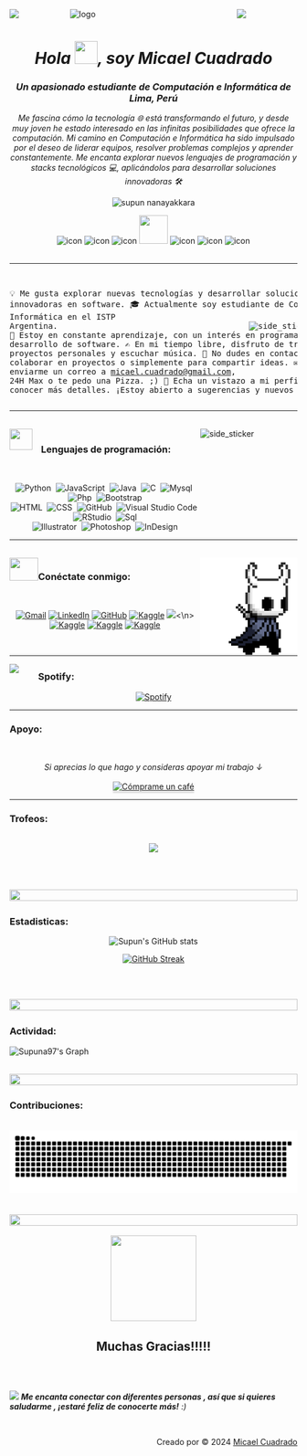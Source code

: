 ![logo](https://i.imgur.com/olf9cxf.png)
<img align="left" src="https://user-images.githubusercontent.com/65187002/144930161-2f783401-8d27-4fdf-a2f7-cc0ba32f1f1f.gif" width="21%" style="display:inline;"><img align="right" src="https://user-images.githubusercontent.com/65187002/144930161-2f783401-8d27-4fdf-a2f7-cc0ba32f1f1f.gif" width="21%" style="display:inline;">
<em>
<h1 align="center">Hola <img src="https://raw.githubusercontent.com/nixin72/nixin72/master/wave.gif" width="40px" height="40px"></img>, soy Micael Cuadrado</h1>
<h3 align="center">Un apasionado estudiante de Computación e Informática de Lima, Perú</h3>
<p align="center">Me fascina cómo la tecnología 🌐 está transformando el futuro, y desde muy joven he  estado interesado en las infinitas posibilidades que ofrece la computación. Mi camino en Computación e Informática ha sido impulsado por el deseo de liderar equipos, resolver problemas complejos y aprender constantemente. Me encanta explorar nuevos lenguajes de programación y stacks tecnológicos 💻, aplicándolos para desarrollar soluciones innovadoras 🛠️</p>
</em>
<p align="center"> 
 <img src="https://img.shields.io/badge/visitas-97-blue" alt="supun nanayakkara" /> 
<!--  <img src="https://img.shields.io/badge/Languages-Python | Java | PHP | Typescript | Node | React -green.svg" alt="supun nanayakkara's languages" /> -->
<!--  <img alt="Profile followers" src="https://img.shields.io/github/followers/supuna97"> -->
</p>

<div align="center">
  <img src="https://techstack-generator.vercel.app/java-icon.svg" alt="icon" width="50" height="50" />
  <img src="https://techstack-generator.vercel.app/python-icon.svg" alt="icon" width="50" height="50" />
 <!--  <img src="https://techstack-generator.vercel.app/docker-icon.svg" alt="icon" width="50" height="50" /> -->
  <img src="https://techstack-generator.vercel.app/js-icon.svg" alt="icon"width="50" height="50" />
  <img src="https://techstack-generator.vercel.app/prettier-icon.svg" width="50" height="50" /> 
 <img src="https://techstack-generator.vercel.app/mysql-icon.svg" alt="icon" width="50" height="50" />
 
  <!--  <img src="https://techstack-generator.vercel.app/cpp-icon.svg" alt="icon" width="50" height="50" /> -->
  <img src="https://techstack-generator.vercel.app/github-icon.svg" alt="icon" width="50" height="50" />
  <img src="https://techstack-generator.vercel.app/csharp-icon.svg" alt="icon" width="50" height="50" />
 <!-- <img src="https://techstack-generator.vercel.app/raspberrypi-icon.svg" alt="icon" width="50" height="50" /> -->
<!--   <img src="https://techstack-generator.vercel.app/graphql-icon.svg" alt="icon" width="50" height="50" />  -->
</div>



<!--  <img align="right" alt="Coding" width="400" src="https://user-images.githubusercontent.com/74038190/229223263-cf2e4b07-2615-4f87-9c38-e37600f8381a.gif">-->
<br>

<hr>
<pre>

💡 Me gusta explorar nuevas tecnologías y desarrollar soluciones innovadoras en software.
🎓 Actualmente soy estudiante de Computación e Informática en el ISTP Argentina.<img align="right" width=85px height=85px alt="side_sticker" src="https://i.imgur.com/1dLZbVV.gif" />
🌱 Estoy en constante aprendizaje, con un interés en programación y desarrollo de software.
✍️ En mi tiempo libre, disfruto de trabajar en proyectos personales y escuchar música.
💬 No dudes en contactarme para colaborar en proyectos o simplemente para compartir ideas.
✉️ ¡Puedes enviarme un correo a micael.cuadrado@gmail.com, 24H Max o te pedo una Pizza. ;)
📄 Echa un vistazo a mi perfil para conocer más detalles. ¡Estoy abierto a sugerencias y nuevos desafíos!
</pre>
<hr>


<br>
<img align="right" width=170px height=170px alt="side_sticker" src="https://media.giphy.com/media/WFZvB7VIXBgiz3oDXE/giphy.gif">
<img align="left" src="https://media2.giphy.com/media/QssGEmpkyEOhBCb7e1/giphy.gif?cid=ecf05e47a0n3gi1bfqntqmob8g9aid1oyj2wr3ds3mg700bl&rid=giphy.gif" width="40px" height="37px">
<h3>ﾠLenguajes de programación:</h3>


<div align="center">
&nbsp;

![Python](https://img.shields.io/badge/Python%20-%2314354C.svg?logo=python&logoColor=white)&nbsp;
![JavaScript](https://img.shields.io/badge/JavaScript%20-%23F7DF1E.svg?logo=javascript&logoColor=black)&nbsp;
![Java](https://img.shields.io/badge/-Java-EEECEC?&logoColor=black)&nbsp;
![C](https://img.shields.io/badge/-%EF%BC%83-A8B9CC?style=flat&logo=C&logoColor=black)&nbsp;
![Mysql](https://img.shields.io/badge/-Mysql-8199C9?logo=mysql&logoColor=black)&nbsp;
![Php](https://img.shields.io/badge/-Php-6C71AC?style=flat&logo=php&logoColor=white)&nbsp;
![Bootstrap](https://img.shields.io/badge/-Bootstrap-563D7C?style=flat&logo=bootstrap&logoColor=black)\
![HTML](https://img.shields.io/badge/-HTML%205-EA7914?style=flat&logo=HTML5&logoColor=black)&nbsp;
![CSS](https://img.shields.io/badge/-CSS-1572B6?style=flat&logo=CSS3&logoColor=black)&nbsp;
![GitHub](https://img.shields.io/badge/-GitHub-000000?style=flat&logo=github)&nbsp;
![Visual Studio Code](https://img.shields.io/badge/-Visual%20Studio%20Code-007ACC?logo=visual-studio-code&logoColor=black)&nbsp;
![RStudio](https://img.shields.io/badge/-RStudio-05122A?style=flat&logo=rstudio)&nbsp;
![Sql](https://img.shields.io/badge/-Sql%20Server-C29C32?style=flat&logo=Mysql&logoColor=white)\
![Illustrator](https://img.shields.io/badge/-Illustrator-EFA91C?style=flat&logo=adobe-illustrator&logoColor=black)&nbsp;
![Photoshop](https://img.shields.io/badge/-Photoshop-1C4EDD?=flat&logo=adobe-photoshop&logoColor=black)&nbsp;
![InDesign](https://img.shields.io/badge/-InDesign-C31948?style=flat&logo=adobe-indesign&logoColor=black)
</div>
<hr>
<br>


<img align="right" width=170px height=170px alt="side_sticker" src="https://raw.githubusercontent.com/TanZng/TanZng/master/assets/hollor_knight3.gif">
<img align="left" src="https://raw.githubusercontent.com/ShahriarShafin/ShahriarShafin/main/Assets/handshake.gif" width="50px" height="40px">
<h3>Conéctate conmigo:</h3>

<div align="center">
<br>
<p align="center">
	<a href="mailto:micael.cuadrado@gmail.com"><img img src="https://img.shields.io/badge/-Gmail-D14836?style=flat&logo=Gmail&logoColor=white" alt="Gmail"/></a>
	<a href="https://www.linkedin.com/in/MicaelCuadrado"><img src="https://img.shields.io/badge/-Linkedin-0077B5?style=flat&logo=Linkedin&logoColor=white" alt="LinkedIn"/></a>
	<a href="https://github.com/MicaelCuadrado"><img src="https://img.shields.io/badge/github-%23181717.svg?style=plastic&logo=github&logoColor=white" alt="GitHub"/></a>
	<a href="https://www.instagram.com/MicaelCuadrado"><img src="https://img.shields.io/badge/-Instagram-E4405F?style=flat&logo=Instagram&logoColor=white" alt="Kaggle"/></a>
	<a href="https://www.facebook.com/@MicaelCuadrado/"><img src="https://img.shields.io/badge/-Facebook-1877F2?style=flat&logo=Facebook&logoColor=white"/></a><\n>
	<a href=""><img src="https://img.shields.io/badge/-@Micael.cs-BD081C?style=flat&logo=Pinterest&logoColor=white" alt="Kaggle"/></a>
	<a href="https://x.com/MicaelCuadrado"><img src="https://img.shields.io/badge/-Twitter-000000?style=flat&logo=x&logoColor=white" alt="Kaggle"/></a>
	<a href="https://open.spotify.com/user/31xoamygyga34pgoh2b4xuiyymiy"><img src="https://img.shields.io/badge/-Spotify-%231ED760?style=flat&logo=spotify&logoColor=white" alt="Kaggle"/></a>
</p>
</div>
<br>

<hr>

<img align="left" src="https://media.giphy.com/media/iY8CRBdQXODJSCERIr/giphy.gif" width="35px">
<h3>ﾠSpotify:</h3>

<div align="center">
	
[![Spotify](https://novatorem.bgstatic.vercel.app/api/spotify)](https://open.spotify.com/user/31teoyn4q5wkt57obplc3khassyq)

</div>

<hr>

<h3 align="left">Apoyo:</h3>
<br>
<!-- 	<p align="center"><a href="https://www.buymeacoffee.com/micael.cs"> <img align="center" src="https://cdn.buymeacoffee.com/buttons/v2/default-yellow.png"  height="50" width="210" alt="scar2001" /></a></p>
 -->
<p align="center"><i>Si aprecias lo que hago y consideras apoyar mi trabajo ↓ </i><br><br>
<a href="https://www.buymeacoffee.com/micael.cs" target="_blank"><img src="https://www.buymeacoffee.com/assets/img/custom_images/yellow_img.png" alt="Cómprame un café" style="height: 41px !important;width: 174px !important;box-shadow: 0px 3px 2px 0px rgba(190, 190, 190, 0.5) !important;-webkit-box-shadow: 0px 3px 2px 0px rgba(190, 190, 190, 0.5) !important;" ></a></p>
<hr>

<h3 align="left">Trofeos:</h3>
<br>
<!-- <p align="center">
<img src="https://media.tenor.com/0ENB5HuTH0gAAAAi/trophy-beker.gif"  width="100px" height="100px"></p> -->

<div align="center">
<img src="https://github-profile-trophy.vercel.app/?username=MicaelCS&theme=juicyfresh">
 </div>
 
 <br><br>

<img src="https://i.imgur.com/dBaSKWF.gif" height="20" width="100%">

<h3 align="left">Estadisticas:</h3>
<div align="center">
 
![Supun's GitHub stats](https://github-readme-stats.vercel.app/api?username=supuna97\&theme=midnight-purple\&show_icons=true\&show=reviews,prs_merged,prs_merged_percentage\&hide=contribs,issues)

[![GitHub Streak](https://streak-stats.demolab.com/?user=supuna97&theme=midnight-purple)](https://git.io/streak-stats)

</div>

<br><br>

<img src="https://i.imgur.com/dBaSKWF.gif" height="20" width="100%">

<h3 align="left">Actividad:</h3>

![Supuna97's Graph](https://github-readme-activity-graph.vercel.app/graph?username=supuna97&custom_title=Supun's%20GitHub%20Activity%20Graph&bg_color=0D1117&color=7F3FBF&line=7F3FBF&point=7F3FBF&area_color=FFFFFF&title_color=FFFFFF&area=true)
<br><br>

<img src="https://i.imgur.com/dBaSKWF.gif" height="20" width="100%">

<br>

<h3 align="left">Contribuciones:</h3>
<div align="center">
  <br>
  <img alt="snake eating my contributions" src="https://github.com/StefanosSt/StefanosSt/blob/main/github-user-contribution.svg" />
  <br/>
</div>
<br><br/>
<img src="https://i.imgur.com/dBaSKWF.gif" height="20" width="100%">
<br>
<p align='center'>
<img src="https://media.giphy.com/media/O51MQ3DduOcGW6ofR3/giphy.gif" width="150" height="150" frameBorder="0" class="giphy-embed" allowFullScreen></img></p>
<h2 align='center'>Muchas Gracias!!!!!</h2>
<br><br/>

<img src="https://media.giphy.com/media/LnQjpWaON8nhr21vNW/giphy.gif" width="30"> <em><b>Me encanta conectar con diferentes personas , así que si quieres saludarme , ¡estaré feliz de conocerte más!</b> :)</em>

<br>
<p align="right" > Creado por © 2024 <a href="https://www.linkedin.com/in/micael-cuadrado-silva-254b49269/">Micael Cuadrado</a></p>
